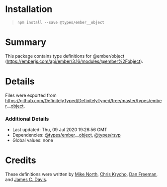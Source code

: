 # Installation
> `npm install --save @types/ember__object`

# Summary
This package contains type definitions for @ember/object (https://emberjs.com/api/ember/3.16/modules/@ember%2Fobject).

# Details
Files were exported from https://github.com/DefinitelyTyped/DefinitelyTyped/tree/master/types/ember__object.

### Additional Details
 * Last updated: Thu, 09 Jul 2020 19:26:56 GMT
 * Dependencies: [@types/ember__object](https://npmjs.com/package/@types/ember__object), [@types/rsvp](https://npmjs.com/package/@types/rsvp)
 * Global values: none

# Credits
These definitions were written by [Mike North](https://github.com/mike-north), [Chris Krycho](https://github.com/chriskrycho), [Dan Freeman](https://github.com/dfreeman), and [James C. Davis](https://github.com/jamescdavis).
